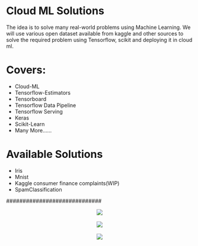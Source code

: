 # Cloud ML Solutions

The idea is to solve many real-world problems using Machine Learning. We will use various open dataset available
from kaggle and other sources to solve the required problem using Tensorflow, scikit and deploying it in cloud ml. 

# Covers:

- Cloud-ML
- Tensorflow-Estimators
- Tensorboard
- Tensorflow Data Pipeline
- Tensorflow Serving
- Keras
- Scikit-Learn
- Many More......

# Available Solutions

- Iris
- Mnist
- Kaggle consumer finance complaints(WIP)
- SpamClassification

#############################

<div align="center">
  <img src="https://www.kdnuggets.com/wp-content/uploads/skflow.jpg"><br><br>
  <img src="https://github.com/kishorenayar/Cloud-ML-Solutions/blob/master/extras/image00.png"><br><br>
  <img src="https://github.com/kishorenayar/Cloud-ML-Solutions/blob/master/extras/keras-logo-2018-large-1200.png"><br><br>
</div>
